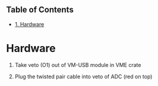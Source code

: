 <div id="table-of-contents">
<h2>Table of Contents</h2>
<div id="text-table-of-contents">
<ul>
<li><a href="#org90f799c">1. Hardware</a></li>
</ul>
</div>
</div>


<a id="org90f799c"></a>

# Hardware

1.  Take veto (O1) out of VM-USB module in VME crate

2.  Plug the twisted pair cable into veto of ADC (red on top)

